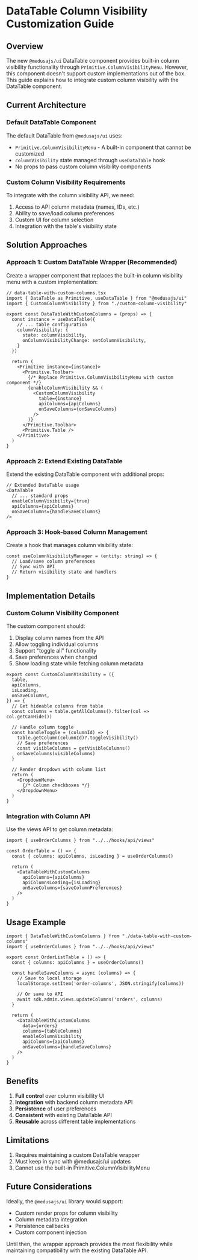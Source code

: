 # DataTable Column Visibility Customization Guide

## Overview

The new `@medusajs/ui` DataTable component provides built-in column visibility functionality through `Primitive.ColumnVisibilityMenu`. However, this component doesn't support custom implementations out of the box. This guide explains how to integrate custom column visibility with the DataTable component.

## Current Architecture

### Default DataTable Component
The default DataTable from `@medusajs/ui` uses:
- `Primitive.ColumnVisibilityMenu` - A built-in component that cannot be customized
- `columnVisibility` state managed through `useDataTable` hook
- No props to pass custom column visibility components

### Custom Column Visibility Requirements
To integrate with the column visibility API, we need:
1. Access to API column metadata (names, IDs, etc.)
2. Ability to save/load column preferences
3. Custom UI for column selection
4. Integration with the table's visibility state

## Solution Approaches

### Approach 1: Custom DataTable Wrapper (Recommended)

Create a wrapper component that replaces the built-in column visibility menu with a custom implementation:

```tsx
// data-table-with-custom-columns.tsx
import { DataTable as Primitive, useDataTable } from "@medusajs/ui"
import { CustomColumnVisibility } from "./custom-column-visibility"

export const DataTableWithCustomColumns = (props) => {
  const instance = useDataTable({
    // ... table configuration
    columnVisibility: {
      state: columnVisibility,
      onColumnVisibilityChange: setColumnVisibility,
    }
  })

  return (
    <Primitive instance={instance}>
      <Primitive.Toolbar>
        {/* Replace Primitive.ColumnVisibilityMenu with custom component */}
        {enableColumnVisibility && (
          <CustomColumnVisibility 
            table={instance}
            apiColumns={apiColumns}
            onSaveColumns={onSaveColumns}
          />
        )}
      </Primitive.Toolbar>
      <Primitive.Table />
    </Primitive>
  )
}
```

### Approach 2: Extend Existing DataTable

Extend the existing DataTable component with additional props:

```tsx
// Extended DataTable usage
<DataTable
  // ... standard props
  enableColumnVisibility={true}
  apiColumns={apiColumns}
  onSaveColumns={handleSaveColumns}
/>
```

### Approach 3: Hook-based Column Management

Create a hook that manages column visibility state:

```tsx
const useColumnVisibilityManager = (entity: string) => {
  // Load/save column preferences
  // Sync with API
  // Return visibility state and handlers
}
```

## Implementation Details

### Custom Column Visibility Component

The custom component should:
1. Display column names from the API
2. Allow toggling individual columns
3. Support "toggle all" functionality
4. Save preferences when changed
5. Show loading state while fetching column metadata

```tsx
export const CustomColumnVisibility = ({
  table,
  apiColumns,
  isLoading,
  onSaveColumns,
}) => {
  // Get hideable columns from table
  const columns = table.getAllColumns().filter(col => col.getCanHide())
  
  // Handle column toggle
  const handleToggle = (columnId) => {
    table.getColumn(columnId)?.toggleVisibility()
    // Save preferences
    const visibleColumns = getVisibleColumns()
    onSaveColumns(visibleColumns)
  }
  
  // Render dropdown with column list
  return (
    <DropdownMenu>
      {/* Column checkboxes */}
    </DropdownMenu>
  )
}
```

### Integration with Column API

Use the views API to get column metadata:

```tsx
import { useOrderColumns } from "../../hooks/api/views"

const OrderTable = () => {
  const { columns: apiColumns, isLoading } = useOrderColumns()
  
  return (
    <DataTableWithCustomColumns
      apiColumns={apiColumns}
      apiColumnsLoading={isLoading}
      onSaveColumns={saveColumnPreferences}
    />
  )
}
```

## Usage Example

```tsx
import { DataTableWithCustomColumns } from "./data-table-with-custom-columns"
import { useOrderColumns } from "../../hooks/api/views"

export const OrderListTable = () => {
  const { columns: apiColumns } = useOrderColumns()
  
  const handleSaveColumns = async (columns) => {
    // Save to local storage
    localStorage.setItem('order-columns', JSON.stringify(columns))
    
    // Or save to API
    await sdk.admin.views.updateColumns('orders', columns)
  }
  
  return (
    <DataTableWithCustomColumns
      data={orders}
      columns={tableColumns}
      enableColumnVisibility
      apiColumns={apiColumns}
      onSaveColumns={handleSaveColumns}
    />
  )
}
```

## Benefits

1. **Full control** over column visibility UI
2. **Integration** with backend column metadata API
3. **Persistence** of user preferences
4. **Consistent** with existing DataTable API
5. **Reusable** across different table implementations

## Limitations

1. Requires maintaining a custom DataTable wrapper
2. Must keep in sync with @medusajs/ui updates
3. Cannot use the built-in Primitive.ColumnVisibilityMenu

## Future Considerations

Ideally, the `@medusajs/ui` library would support:
- Custom render props for column visibility
- Column metadata integration
- Persistence callbacks
- Custom component injection

Until then, the wrapper approach provides the most flexibility while maintaining compatibility with the existing DataTable API.